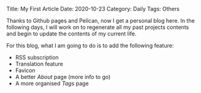 Title: My First Article
Date: 2020-10-23
Category: Daily
Tags: Others

Thanks to Github pages and Pelican, now I get a personal blog here. In the following days, I will work on to regenerate all my past projects contents and begin to update the contents of my current life. 

For this blog, what I am going to do is to add the following feature:

- RSS subscription
- Translation feature
- Favicon
- A better *About* page (more info to go)
- A more organised *Tags* page


